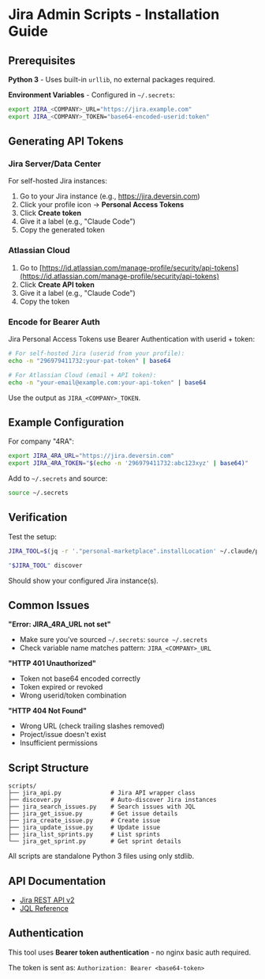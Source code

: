 # Jira Admin Scripts - Installation Guide

## Prerequisites

**Python 3** - Uses built-in `urllib`, no external packages required.

**Environment Variables** - Configured in `~/.secrets`:

```bash
export JIRA_<COMPANY>_URL="https://jira.example.com"
export JIRA_<COMPANY>_TOKEN="base64-encoded-userid:token"
```

## Generating API Tokens

### Jira Server/Data Center

For self-hosted Jira instances:

1. Go to your Jira instance (e.g., https://jira.deversin.com)
2. Click your profile icon → **Personal Access Tokens**
3. Click **Create token**
4. Give it a label (e.g., "Claude Code")
5. Copy the generated token

### Atlassian Cloud

1. Go to [https://id.atlassian.com/manage-profile/security/api-tokens](https://id.atlassian.com/manage-profile/security/api-tokens)
2. Click **Create API token**
3. Give it a label (e.g., "Claude Code")
4. Copy the token

### Encode for Bearer Auth

Jira Personal Access Tokens use Bearer Authentication with userid + token:

```bash
# For self-hosted Jira (userid from your profile):
echo -n "296979411732:your-pat-token" | base64

# For Atlassian Cloud (email + API token):
echo -n "your-email@example.com:your-api-token" | base64
```

Use the output as `JIRA_<COMPANY>_TOKEN`.

## Example Configuration

For company "4RA":

```bash
export JIRA_4RA_URL="https://jira.deversin.com"
export JIRA_4RA_TOKEN="$(echo -n '296979411732:abc123xyz' | base64)"
```

Add to `~/.secrets` and source:

```bash
source ~/.secrets
```

## Verification

Test the setup:

```bash
JIRA_TOOL=$(jq -r '."personal-marketplace".installLocation' ~/.claude/plugins/known_marketplaces.json)/plugin/skills/jira-admin/jira-tool.sh

"$JIRA_TOOL" discover
```

Should show your configured Jira instance(s).

## Common Issues

**"Error: JIRA_4RA_URL not set"**

- Make sure you've sourced `~/.secrets`: `source ~/.secrets`
- Check variable name matches pattern: `JIRA_<COMPANY>_URL`

**"HTTP 401 Unauthorized"**

- Token not base64 encoded correctly
- Token expired or revoked
- Wrong userid/token combination

**"HTTP 404 Not Found"**

- Wrong URL (check trailing slashes removed)
- Project/issue doesn't exist
- Insufficient permissions

## Script Structure

```
scripts/
├── jira_api.py              # Jira API wrapper class
├── discover.py              # Auto-discover Jira instances
├── jira_search_issues.py    # Search issues with JQL
├── jira_get_issue.py        # Get issue details
├── jira_create_issue.py     # Create issue
├── jira_update_issue.py     # Update issue
├── jira_list_sprints.py     # List sprints
└── jira_get_sprint.py       # Get sprint details
```

All scripts are standalone Python 3 files using only stdlib.

## API Documentation

- [Jira REST API v2](https://developer.atlassian.com/cloud/jira/platform/rest/v2/)
- [JQL Reference](https://support.atlassian.com/jira-software-cloud/docs/use-advanced-search-with-jira-query-language-jql/)

## Authentication

This tool uses **Bearer token authentication** - no nginx basic auth required.

The token is sent as: `Authorization: Bearer <base64-token>`
